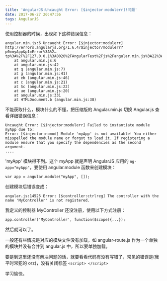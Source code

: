 ```yaml
---
title: 'AngularJS:Uncaught Error: [$injector:modulerr]!问题'
date: 2017-06-27 20:47:56
tags: AngularJS
---
```

使用控制器的时候，出现如下这种错误信息：
```
angular.min.js:6 Uncaught Error: [$injector:modulerr] http://errors.angularjs.org/1.6.4/$injector/modulerr?p0=myApp&p1=Error%3A%2…tp%3A%2F%2F127.0.0.1%3A8020%2FAngularTest%2Fjs%2Fangular.min.js%3A22%3A179)
    at angular.min.js:6
    at angular.min.js:42
    at q (angular.min.js:7)
    at g (angular.min.js:41)
    at eb (angular.min.js:46)
    at c (angular.min.js:21)
    at Sc (angular.min.js:22)
    at ue (angular.min.js:20)
    at angular.min.js:331
    at HTMLDocument.b (angular.min.js:38)
```
不能获取什么，模块什么的不懂，把压缩版的 Angular.min.js 切换 Angular.js 查看详细错误信息：
```
Uncaught Error: [$injector:modulerr] Failed to instantiate module myApp due to:
Error: [$injector:nomod] Module 'myApp' is not available! You either misspelled the module name or forgot to load it. If registering a module ensure that you specify the dependencies as the second argument.
....
```
'myApp' 模块得不到。这个 myApp 就是声明 AngularJS 应用的 `ng-app="myApp"`，要使用 angular.module 函数来创建模块：
```
var app = angular.module("myApp", []);
```
创建模块后错误变成：
```
angular.js:14525 Error: [$controller:ctrlreg] The controller with the name 'MyController' is not registered.
```
我定义的控制器 MyController 还没注册，使用以下方式注册：
```
app.controller('MyController', function($scope){...});
```
然后就可以了。

一般还有些情况是对应的模块文件没有加载，如 angular-route.js 作为一个单独的模块并没有合并到 angular.js 中，所以要单独加载。

要是到这里还没有解决问题的话，就要看看代码有没有写错了，常见的错误是(我平时常犯的 orz)，没有关闭标签 `<script> </script>`

学习愉快。
